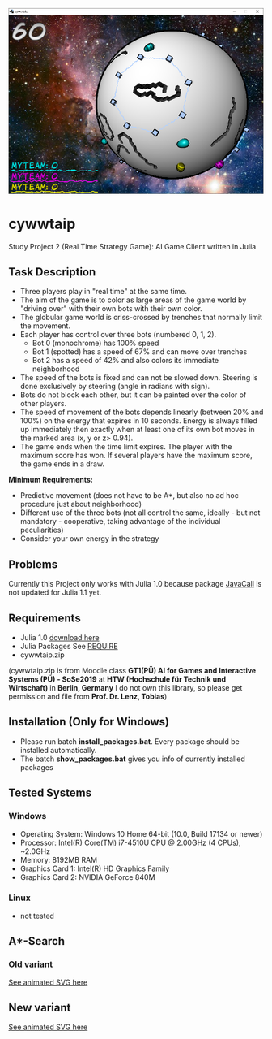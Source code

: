 [statusPic]: status.png "cywwtaip"

![statusPic][statusPic]

# cywwtaip
Study Project 2 (Real Time Strategy Game): AI Game Client written in Julia

## Task Description
* Three players play in "real time" at the same time.
* The aim of the game is to color as large areas of the game world by "driving over" with their own bots with their own color.
* The globular game world is criss-crossed by trenches that normally limit the movement.
* Each player has control over three bots (numbered 0, 1, 2).
  * Bot 0 (monochrome) has 100% speed
  * Bot 1 (spotted) has a speed of 67% and can move over trenches
  * Bot 2 has a speed of 42% and also colors its immediate neighborhood
* The speed of the bots is fixed and can not be slowed down. Steering is done exclusively by steering (angle in radians with sign).
* Bots do not block each other, but it can be painted over the color of other players.
* The speed of movement of the bots depends linearly (between 20% and 100%) on the energy that expires in 10 seconds. Energy is always filled up immediately then exactly when at least one of its own bot moves in the marked area (x, y or z> 0.94).
* The game ends when the time limit expires. The player with the maximum score has won. If several players have the maximum score, the game ends in a draw.

**Minimum Requirements:**
* Predictive movement (does not have to be A*, but also no ad hoc procedure just about neighborhood)
* Different use of the three bots (not all control the same, ideally - but not mandatory - cooperative, taking advantage of the individual peculiarities)
* Consider your own energy in the strategy

## Problems
Currently this Project only works with Julia 1.0 because package [JavaCall](https://github.com/JuliaInterop/JavaCall.jl) is not updated for Julia 1.1 yet.

## Requirements
* Julia 1.0 [download here](https://julialang.org/)
* Julia Packages See [REQUIRE](REQUIRE)
* cywwtaip.zip

(cywwtaip.zip is from Moodle class **GT1(PÜ) AI for Games and Interactive Systems (PÜ) - SoSe2019** at
**HTW (Hochschule für Technik und Wirtschaft)** in **Berlin, Germany**
I do not own this library, so please get permission and file from **Prof. Dr. Lenz, Tobias**)

## Installation (Only for Windows)
* Please run batch **install_packages.bat**. Every package should be installed automatically.
* The batch **show_packages.bat** gives you info of currently installed packages

## Tested Systems

### Windows
* Operating System: Windows 10 Home 64-bit (10.0, Build 17134 or newer)
* Processor: Intel(R) Core(TM) i7-4510U CPU @ 2.00GHz (4 CPUs), ~2.0GHz
* Memory: 8192MB RAM
* Graphics Card 1: Intel(R) HD Graphics Family
* Graphics Card 2: NVIDIA GeForce 840M

### Linux
* not tested

## A*-Search
### Old variant
[See animated SVG here](http://mariolink.de/github/AI-Cywwtaip/plot1.svg)

## New variant
[See animated SVG here](http://mariolink.de/github/AI-Cywwtaip/plot2.svg)
